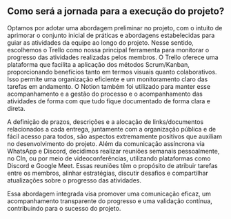 ## Como será a jornada para a execução do projeto?
Optamos por adotar uma abordagem preliminar no projeto, com o intuito de aprimorar o conjunto inicial de práticas e abordagens estabelecidas para guiar as atividades da equipe ao longo do projeto. Nesse sentido, escolhemos o Trello como nossa principal ferramenta para monitorar o progresso das atividades realizadas pelos membros. O Trello oferece uma plataforma que facilita a aplicação dos métodos Scrum/Kanban, proporcionando benefícios tanto em termos visuais quanto colaborativos. Isso permite uma organização eficiente e um monitoramento claro das tarefas em andamento. O Notion também foi utilizado para manter esse acompanhamento e a gestão do processo e o acompanhamento das atividades de forma com que tudo fique documentado de forma clara e direta.

A definição de prazos, descrições e a alocação de links/documentos relacionados a cada entrega, juntamente com a organização pública e de fácil acesso para todos, são aspectos extremamente positivos que auxiliam no desenvolvimento do projeto. Além da comunicação assíncrona via WhatsApp e Discord, decidimos realizar reuniões semanais pessoalmente, no CIn, ou por meio de videoconferências, utilizando plataformas como Discord e Google Meet. Essas reuniões têm o propósito de atribuir tarefas entre os membros, alinhar estratégias, discutir desafios e compartilhar atualizações sobre o progresso das atividades.

Essa abordagem integrada visa promover uma comunicação eficaz, um acompanhamento transparente do progresso e uma validação contínua, contribuindo para o sucesso do projeto.
